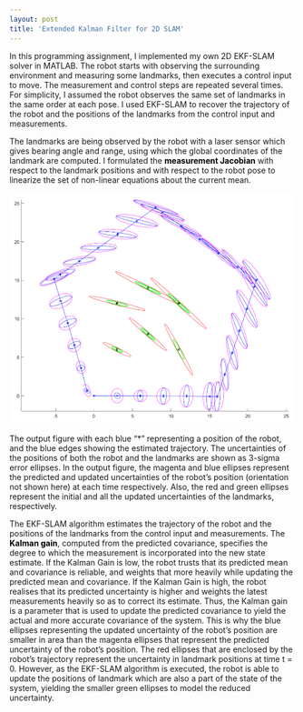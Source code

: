 ```yaml
---
layout: post
title: 'Extended Kalman Filter for 2D SLAM'
---
```


In this programming assignment, I implemented my own 2D EKF-SLAM solver in MATLAB. The robot starts with observing the surrounding environment and measuring some landmarks, then executes a control input to move. The measurement and control steps are repeated several times. For simplicity, I assumed the robot observes the same set of landmarks in the same order at each pose. I used EKF-SLAM to recover the trajectory of the robot and the positions of the landmarks from the control input and measurements.

The landmarks are being observed by the robot with a laser sensor which gives bearing angle and range, using which the global coordinates of the landmark are computed. I formulated the <font color = "black"><b>measurement Jacobian</b></font> with respect to the landmark positions and with respect to the robot pose to linearize the set of non-linear equations about the current mean. 

<img src="/assets/img/projects/proj-7/EKF.png" alt="ekf">

The output figure with each blue “*” representing a position of the robot, and the blue edges showing the
estimated trajectory. The uncertainties of the positions of both the robot and the landmarks are shown as 3-sigma
error ellipses. In the output figure, the magenta and blue ellipses represent the predicted and updated uncertainties of the
robot’s position (orientation not shown here) at each time respectively. Also, the red and green ellipses represent
the initial and all the updated uncertainties of the landmarks, respectively.

The EKF-SLAM algorithm estimates the trajectory of the robot and the positions of the landmarks from the control input and measurements. The <font color = "black"><b>Kalman gain</b></font>, computed from the predicted covariance, specifies the degree to which the measurement is incorporated into the new state estimate. If the Kalman Gain is low, the robot trusts that its predicted mean and covariance is reliable, and weights that more heavily while updating the predicted mean and covariance. If the Kalman Gain is high, the robot realises that its predicted uncertainty is higher and weights the latest measurements heavily so as to correct its estimate. Thus, the
Kalman gain is a parameter that is used to update the predicted covariance to yield the actual and more accurate covariance of the system. This is why the blue ellipses representing the updated uncertainty of the robot’s position are smaller in area than
the magenta ellipses that represent the predicted uncertainty of the robot’s position. The red ellipses that are enclosed by the robot’s trajectory represent the uncertainty in landmark positions at time t = 0. However, as the EKF-SLAM algorithm is executed,
the robot is able to update the positions of landmark which are also a part of the state of the system, yielding the smaller green ellipses to model the reduced uncertainty. 





